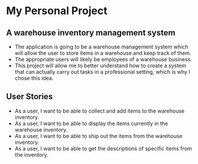 # My Personal Project

## A warehouse inventory management system

- The application is going to be a warehouse management system which will allow the user to store items in a warehouse
and keep track of them.
- The appropriate users will likely be employees of a warehouse business.
- This project will allow me to better understand how to create a system that can actually carry out tasks in a
professional setting, which is why I chose this idea.
## User Stories
- As a user, I want to be able to collect and add items to the warehouse inventory.
- As a user, I want to be able to display the items currently in the warehouse inventory.
- As a user, I want to be able to ship out the items from the warehouse inventory.
- As a user, I want to be able to get the descriptions of specific items from the inventory.